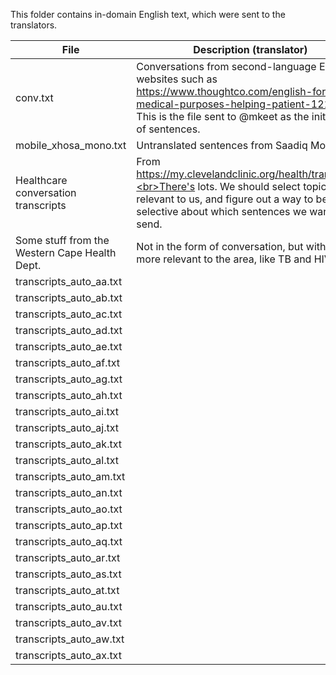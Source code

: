 This folder contains in-domain English text, which were sent to the translators.   
  
| File | Description (translator) | Sentences | Words | transl. |
| --- | --- | :---: | :---: | :---: |
|conv.txt| Conversations from second-language English websites such as https://www.thoughtco.com/english-for-medical-purposes-helping-patient-1211323. This is the file sent to @mkeet as the initial set of sentences. |  |  |  |
|mobile\_xhosa\_mono.txt| Untranslated sentences from Saadiq Moolla. | 246 | 2306 |  |
| Healthcare conversation transcripts| From https://my.clevelandclinic.org/health/transcripts.<br>There's lots. We should select topics most relevant to us, and figure out a way to be selective about which sentences we want to send. | 57432 | 892646 | |
| Some stuff from the Western Cape Health Dept. | Not in the form of conversation, but with topics more relevant to the area, like TB and HIV. 
| transcripts\_auto\_aa.txt | | 439 | 6003 | |
| transcripts\_auto\_ab.txt | | 370 | 5917 | |
| transcripts\_auto\_ac.txt | | 386 | 6009 | |
| transcripts\_auto\_ad.txt | | 366 | 6015 | |
| transcripts\_auto\_ae.txt | | 386 | 6089 | |
| transcripts\_auto\_af.txt | | 411 | 6160 | |
| transcripts\_auto\_ag.txt | | 399 | 5989 | |
| transcripts\_auto\_ah.txt | | 365 | 5801 | |
| transcripts\_auto\_ai.txt | | 396 | 6124 | |
| transcripts\_auto\_aj.txt | | 405 | 6006 | |
| transcripts\_auto\_ak.txt | | 395 | 6075 | |
| transcripts\_auto\_al.txt | | 394 | 5896 | |
| transcripts\_auto\_am.txt | | 356 | 5997 | |
| transcripts\_auto\_an.txt | | 371 | 6076 | |
| transcripts\_auto\_ao.txt | | 374 | 6197 | |
| transcripts\_auto\_ap.txt | | 412 | 6113 | |
| transcripts\_auto\_aq.txt | | 380 | 6094 | |
| transcripts\_auto\_ar.txt | | 397 | 6091 | |
| transcripts\_auto\_as.txt | | 397 | 6082 | |
| transcripts\_auto\_at.txt | | 417 | 6018 | |
| transcripts\_auto\_au.txt | | 406 | 6162 | |
| transcripts\_auto\_av.txt | | 406 | 5936 | |
| transcripts\_auto\_aw.txt | | 410 | 6070 | |
| transcripts\_auto\_ax.txt | | 279 | 4378 | |
